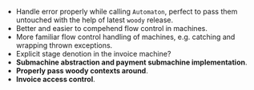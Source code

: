 * Handle error properly while calling `Automaton`, perfect to pass them untouched with the help of latest `woody` release.
* Better and easier to compehend flow control in machines.
* More familiar flow control handling of machines, e.g. catching and wrapping thrown exceptions.
* Explicit stage denotion in the invoice machine?
* __Submachine abstraction and payment submachine implementation__.
* __Properly pass woody contexts around__.
* __Invoice access control__.
